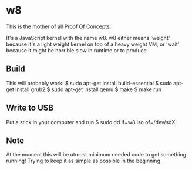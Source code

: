 w8
==

This is the mother of all Proof Of Concepts.

It's a JavaScript kernel with the name w8.
w8 either means 'weight' because it's a light weight kernel on top of a heavy weight VM,
or 'wait' because it might be horrible slow in runtime or to produce.

Build
-----

This will probably work:
$ sudo apt-get install build-essential
$ sudo apt-get install grub2
$ sudo apt-get install qemu
$ make
$ make run

Write to USB
------------
Put a stick in your computer and run
$ sudo dd if=w8.iso of=/dev/sdX

Note
----
At the moment this will be utmost minimum needed code to get something running!
Trying to keep it as simple as possible in the beginning

